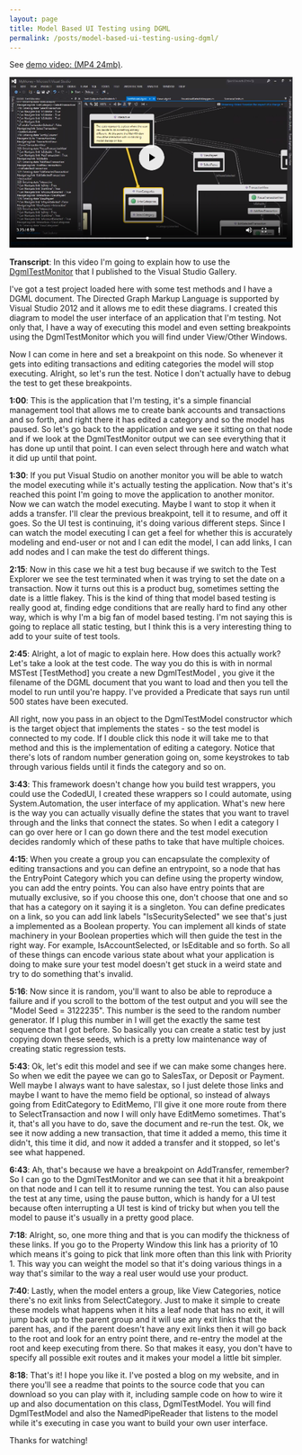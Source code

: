 ```yaml
---
layout: page
title: Model Based UI Testing using DGML
permalink: /posts/model-based-ui-testing-using-dgml/
---
```


See [demo video: (MP4 24mb)](http://www.lovettsoftware.com/videos/DgmlTestModel.mp4).

[![thumbnail](thumbnail.png)](http://www.lovettsoftware.com/videos/DgmlTestModel.mp4)

**Transcript**: In this video  I'm going to explain how to use the [DgmlTestMonitor](https://marketplace.visualstudio.com/items?itemName=ChrisLovett.DgmlTestMonitor2015) that I published to the Visual Studio Gallery. 
 
I've got a test project loaded here with some test methods and I have a DGML document.  The Directed Graph Markup Language is supported by Visual Studio 2012 and it allows me to edit these diagrams.  I created this diagram to model the user interface of an application that I'm testing.  Not only that, I have a way of executing this model and even setting breakpoints using the DgmlTestMonitor which you will find under View/Other Windows.

Now I can come in here and set a breakpoint on this node. So whenever it gets into editing transactions and editing categories  the model will stop executing.  Alright, so let's run the test.  Notice I don't actually have to debug the test to get these breakpoints. 

**1:00**: This is the application that I'm testing, it's a simple financial management tool that allows me to create bank accounts and transactions and so forth, and right there it has edited a category and so the model has paused.  So let's go back to the application and we see it sitting on that node and if we look at the DgmlTestMonitor output we can see everything that it has done up until that point. I can even select through here and watch what it did up until that point.  

**1:30**: If you put Visual Studio on another monitor you will be able to watch the model executing while it's actually testing the application.  Now that's it's reached this point I'm going to move the application to another monitor.  Now we can watch the model executing.  Maybe I want to stop it when it adds a transfer.  I'll clear the previous breakpoint, tell it to resume, and off it goes. So the UI test is continuing, it's doing various different steps.  Since I can watch the model executing I can get a feel for whether this is accurately modeling and end-user or not and I can edit the model, I can add links, I can add nodes and I can make the test do different things.  

**2:15**: Now in this case we hit a test bug because if we switch to the Test Explorer we see the test terminated when it was trying to set the date on a transaction.  Now it turns out this is a product bug, sometimes setting the date is a little flakey.  This is the kind of thing that model based testing is really good at, finding edge conditions that are really hard to find any other way, which is why I'm a big fan of model based testing.  I'm not saying this is going to replace all static testing, but I think this is a very interesting thing to add to your suite of test tools.  

**2:45**: Alright, a lot of magic to explain here.  How does this actually work?  Let's take a look at the test code.  The way you do this is with in normal MSTest [TestMethod] you create a new DgmlTestModel , you give it the filename of the DGML document that you want to load and then you tell the model to run until you're happy.  I've provided a Predicate that says run until 500 states have been executed.

All right, now you pass in an object to the DgmlTestModel constructor which is the target object that implements the states - so the test model is connected to my code.  If I double click this node it will take me to that method and this is the implementation of editing a category.  Notice that there's lots of random number generation going on, some keystrokes to tab through various fields until it finds the category and so on. 

**3:43**: This framework doesn't change how you build test wrappers, you could use the CodedUI, I created these wrappers so I could automate, using System.Automation, the user interface of my application.   What's new here is the way you can actually visually define the states that you want to travel through and the links that connect the states.  So when I edit a category I can go over here or I can go down there and the test model execution decides randomly which of these paths to take that have multiple choices.  

**4:15**: When you create a group you can encapsulate the complexity of editing transactions and you can define an entrypoint, so a node that has the EntryPoint Category which you can define using the property window, you can add the entry points.  You can also have entry points that are mutually exclusive, so if you choose this one, don't choose that one and so that has a category on it saying it is a singleton.  You can define predicates on a link, so you can add link labels "IsSecuritySelected" we see that's just a implemented as a Boolean  property.  You can implement all kinds of state machinery in your Boolean properties which will then guide the test in the right way.  For example, IsAccountSelected, or IsEditable and so forth.  So all of these things can encode various state about what your application is doing to make sure your test model doesn't get stuck in a weird state and try to do something that's invalid.  

**5:16**: Now since it is random, you'll want to also be able to reproduce a failure and if you scroll to the bottom of the test output and you will see the "Model Seed = 3122235".  This number is the seed to the random number generator.  If I plug this number in I will get the exactly the same test sequence that I got before.  So basically you can create a static test by just copying down these seeds, which is a pretty low maintenance way of creating static regression tests.

**5:43**: Ok, let's edit this model and see if we can make some changes here.  So when we edit the payee we can go to SalesTax, or Deposit or Payment.  Well maybe I always want to have salestax, so I just delete those links and maybe I want to have the memo field be optional, so instead of always going from EditCategory to EditMemo, I'll give it one more route from there to SelectTransaction and now I will only have EditMemo sometimes.  That's it, that's all you have to do, save the document and re-run the test.  Ok, we see it now adding a new transaction, that time it added a memo, this time it didn't, this time it did, and now it added a transfer and it stopped, so let's see what happened.

**6:43**: Ah, that's because we have a breakpoint on AddTransfer, remember?  So I can go to the DgmlTestMonitor and we can see that it hit a breakpoint on that node and I can tell it to resume running the test.  You can also pause the test at any time, using the pause button, which is handy for a UI test because often interrupting a UI test is kind of tricky but when you tell the model to pause it's usually in a pretty good place.  

**7:18**: Alright, so, one more thing and that is you can modify the thickness of these links.  If you go to the Property Window this link has a priority of 10 which means it's going to pick that link more often than this link with Priority 1.  This way you can weight the model so that it's doing various things in a way that's similar to the way a real user would use your product. 
 
**7:40**: Lastly, when the model enters a group, like View Categories, notice there's no exit links from SelectCategory.  Just to make it simple to create these models what happens when it hits a leaf node that has no exit, it will jump back up to the parent group and it will use any exit links that the parent has, and if the parent doesn't have any exit links then it will go back to the root and look for an entry point there, and re-entry the model at the root and keep executing from there.  So that makes it easy, you don't have to specify all possible exit routes and it makes your model a little bit simpler.  

**8:18**: That's it!  I hope you like it.  I've posted a blog on my website, and in there you'll see a readme that points to the source code that you can download so you can play with it, including sample code on how to wire it up and also documentation on this class, DgmlTestModel.  You will find DgmlTestModel and also the NamedPipeReader that listens to the model while it's executing in case you want to build your own user interface.  

Thanks for watching!
